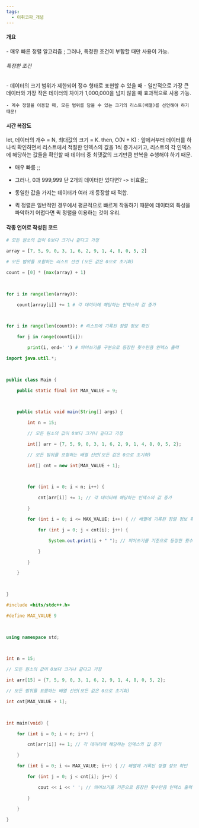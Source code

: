 ```yaml
---
tags:
  - 이취코파_개념
---
```

<h4>개요</h4>
- 매우 빠른 정렬 알고리즘 ; 그러나, 특정한 조건이 부합할 때만 사용이 가능.
		<h6>특정한 조건</h6>
	- 데이터의 크기 범위가 제한되어 정수 형태로 표현할 수 있을 때
	- 일반적으로 가장 큰 데이터와 가장 작은 데이터의 차이가 1,000,000을 넘지 않을 때 효과적으로 사용 가능.

	- 계수 정렬을 이용할 때, 모든 범위를 담을 수 있는 크기의 리스트(배열)를 선언해야 하기 때문!


<h4>시간 복잡도</h4>
let, 데이터의 개수 = N, 최대값의 크기 = K.
then, O(N + K)  :  앞에서부터 데이터를 하나씩 확인하면서 리스트에서 적절한 인덱스의 값을 1씩 증가시키고, 리스트의 각 인덱스에 해당하는 값들을 확인할 때 데이터 중 최댓값의 크기만큼 반복을 수행해야 하기 때문.

- 매우 빠름 ;;

- 그러나, 0과 999,999 단 2개의 데이터만 있다면? -> 비효율;;
- 동일한 값을 가지는 데이터가 여러 개 등장할 때 적합.

- 퀵 정렬은 일반적인 경우에서 평균적으로 빠르게 작동하기 때문에 데이터의 특성을 파악하기 어렵다면 퀵 정렬을 이용하는 것이 유리.

<h4>각종 언어로 작성된 코드</h4>

```Python
# 모든 원소의 값이 0보다 크거나 같다고 가정

array = [7, 5, 9, 0, 3, 1, 6, 2, 9, 1, 4, 8, 0, 5, 2]

# 모든 범위를 포함하는 리스트 선언 (모든 값은 0으로 초기화)

count = [0] * (max(array) + 1)

  

for i in range(len(array)):

    count[array[i]] += 1 # 각 데이터에 해당하는 인덱스의 값 증가

  

for i in range(len(count)): # 리스트에 기록된 정렬 정보 확인

    for j in range(count[i]):

        print(i, end=' ') # 띄어쓰기를 구분으로 등장한 횟수만큼 인덱스 출력
```

```Java
import java.util.*;

  

public class Main {

    public static final int MAX_VALUE = 9;

  

    public static void main(String[] args) {

        int n = 15;

        // 모든 원소의 값이 0보다 크거나 같다고 가정

        int[] arr = {7, 5, 9, 0, 3, 1, 6, 2, 9, 1, 4, 8, 0, 5, 2};

        // 모든 범위를 포함하는 배열 선언(모든 값은 0으로 초기화)

        int[] cnt = new int[MAX_VALUE + 1];

  

        for (int i = 0; i < n; i++) {

            cnt[arr[i]] += 1; // 각 데이터에 해당하는 인덱스의 값 증가

        }

        for (int i = 0; i <= MAX_VALUE; i++) { // 배열에 기록된 정렬 정보 확인

            for (int j = 0; j < cnt[i]; j++) {

                System.out.print(i + " "); // 띄어쓰기를 기준으로 등장한 횟수만큼 인덱스 출력

            }

        }

    }

  

}
```

```cpp
#include <bits/stdc++.h>

#define MAX_VALUE 9

  

using namespace std;

  

int n = 15;

// 모든 원소의 값이 0보다 크거나 같다고 가정

int arr[15] = {7, 5, 9, 0, 3, 1, 6, 2, 9, 1, 4, 8, 0, 5, 2};

// 모든 범위를 포함하는 배열 선언(모든 값은 0으로 초기화)

int cnt[MAX_VALUE + 1];

  

int main(void) {

    for (int i = 0; i < n; i++) {

        cnt[arr[i]] += 1; // 각 데이터에 해당하는 인덱스의 값 증가

    }

    for (int i = 0; i <= MAX_VALUE; i++) { // 배열에 기록된 정렬 정보 확인

        for (int j = 0; j < cnt[i]; j++) {

            cout << i << ' '; // 띄어쓰기를 기준으로 등장한 횟수만큼 인덱스 출력

        }

    }

}
```